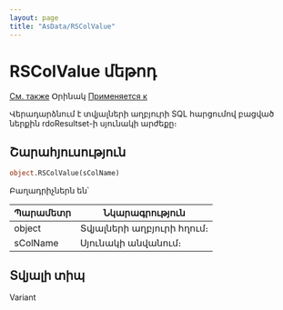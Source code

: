 ```yaml
---
layout: page
title: "AsData/RSColValue"
---
```



# RSColValue մեթոդ

[См. также](../Asdata.md) Օրինակ [Применяется к](../Asdata.md)


Վերադարձնում է տվյալների աղբյուրի SQL հարցումով բացված ներքին rdoResultset-ի սյունակի արժեքը։ 

## Շարահյուսություն

``` vb
object.RSColValue(sColName)
```

Բաղադրիչներն են՝


| Պարամետր | Նկարագրություն |
|--|--|
| object| Տվյալների աղբյուրի հղում։ |
| sColName | Սյունակի անվանում։  |


## Տվյալի տիպ

Variant
